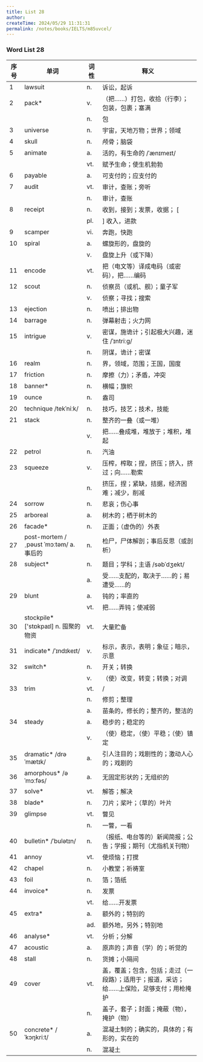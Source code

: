 ```yaml
---
title: List 28
author:
createTime: 2024/05/29 11:31:31
permalink: /notes/books/IELTS/m85uvcel/
---
```



### Word List 28

| 序号 | 单词       | 词性    | 释义                                  |
|------|------------|---------|---------------------------------------|
| 1 | lawsuit | n. | 诉讼，起诉 |
| 2 | pack* | v. | （把……）打包，收拾（行李）；包装，包裹；塞满 |
|      |            | n.   | 包 |
| 3 | universe | n. | 宇宙，天地万物；世界；领域 |
| 4 | skull | n. | 颅骨；脑袋 |
| 5 | animate | a. | 活的，有生命的 /ˈænɪmeɪt/ |
|      |            | vt.   | 赋予生命；使生机勃勃 |
| 6 | payable | a. | 可支付的；应支付的 |
| 7 | audit | vt. | 审计，查账；旁听 |
|      |            | n.   | 审计，查账 |
| 8 | receipt | n. | 收到，接到；发票，收据； [ |
|      |            | pl.   | ] 收入，进款 |
| 9 | scamper | vi. | 奔跑，快跑 |
| 10 | spiral | a. | 螺旋形的，盘旋的 |
|      |            | v.   | 盘旋上升（或下降） |
| 11 | encode | vt. | 把（电文等）译成电码（或密码），把……编码 |
| 12 | scout | n. | 侦察员（或机、舰）；童子军 |
|      |            | v.   | 侦察；寻找；搜索 |
| 13 | ejection | n. | 喷出；排出物 |
| 14 | barrage | n. | 弹幕射击；火力网 |
| 15 | intrigue | v. | 密谋，施诡计；引起极大兴趣，迷住 /ˈɪntriːg/ |
|      |            | n.   | 阴谋，诡计；密谋 |
| 16 | realm | n. | 界，领域，范围；王国，国度 |
| 17 | friction | n. | 摩擦（力）；矛盾，冲突 |
| 18 | banner* | n. | 横幅；旗帜 |
| 19 | ounce | n. | 盎司 |
| 20 | technique /tekˈniːk/ | n. | 技巧，技艺；技术，技能 |
| 21 | stack | n. | 整齐的一叠（或一堆） |
|      |            | v.   | 把……叠成堆，堆放于；堆积，堆起 |
| 22 | petrol | n. | 汽油 |
| 23 | squeeze | v. | 压榨，榨取；捏，挤压；挤入，挤过；向……勒索 |
|      |            | n.   | 挤压，捏；紧缺，拮据，经济困难；减少，削减 |
| 24 | sorrow | n. | 悲哀；伤心事 |
| 25 | arboreal | a. | 树木的；栖于树木的 |
| 26 | facade* | n. | 正面；（虚伪的）外表 |
| 27 | post-mortem /ˏpəust ˈmɔːtəm/ a. 事后的 | n. | 检尸，尸体解剖；事后反思（或剖析） |
| 28 | subject* | n. | 题目；学科；主语 /səbˈdʒekt/ |
|      |            | a.   | 受……支配的，取决于……的；易遭受……的 |
| 29 | blunt | a. | 钝的；率直的 |
|      |            | vt.   | 把……弄钝；使减弱 |
| 30 | stockpile* ['stɒkpaɪl] n. 囤聚的物资 | vt. | 大量贮备 |
| 31 | indicate* /ˈɪndɪkeɪt/ | v. | 标示，表示，表明；象征；暗示，示意 |
| 32 | switch* | n. | 开关；转换 |
|      |            | v.   | （使）改变，转变；转换；对调 |
| 33 | trim | vt. | / |
|      |            | n.   | 修剪；整理 |
|      |            | a.   | 苗条的，修长的；整齐的，整洁的 |
| 34 | steady | a. | 稳步的；稳定的 |
|      |            | v.   | （使）稳定，（使）平稳；（使）镇定 |
| 35 | dramatic* /drəˈmætɪk/ | a. | 引人注目的；戏剧性的；激动人心的；戏剧的 |
| 36 | amorphous* /əˈmɔːfəs/ | a. | 无固定形状的；无组织的 |
| 37 | solve* | vt. | 解答；解决 |
| 38 | blade* | n. | 刀片；桨叶；（草的）叶片 |
| 39 | glimpse | vt. | 瞥见 |
|      |            | n.   | 一瞥，一看 |
| 40 | bulletin* /ˈbulətɪn/ | n. | （报纸、电台等的）新闻简报；公告；学报；期刊（尤指机关刊物） |
| 41 | annoy | vt. | 使烦恼；打搅 |
| 42 | chapel | n. | 小教堂；祈祷室 |
| 43 | foil | n. | 箔；箔纸 |
| 44 | invoice* | n. | 发票 |
|      |            | vt.   | 给……开发票 |
| 45 | extra* | a. | 额外的；特别的 |
|      |            | ad.   | 额外地，另外；特别地 |
| 46 | analyse* | vt. | 分析；分解 |
| 47 | acoustic | a. | 原声的；声音（学）的；听觉的 |
| 48 | stall | n. | 货摊；小隔间 |
| 49 | cover | vt. | 盖，覆盖；包含，包括；走过（一段路）；适用于；报道，采访；给……上保险，足够支付；用枪掩护 |
|      |            | n.   | 盖子，套子；封面；掩蔽（物），掩护（物） |
| 50 | concrete* /ˈkɔŋkriːt/ | a. | 混凝土制的；确实的，具体的；有形的，实在的 |
|      |            | n.   | 混凝土 |
